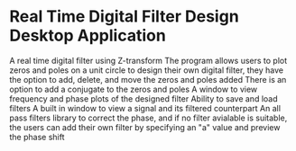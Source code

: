 # Real Time Digital Filter Design Desktop Application


A real time digital filter using Z-transform
    The program allows users to plot zeros and poles on a unit circle to design their own digital filter, they have the option to add, delete, and move the zeros and poles added
    There is an option to add a conjugate to the zeros and poles
    A window to view frequency and phase plots of the designed filter
    Ability to save and load filters
    A built in window to view a signal and its filtered counterpart
    An all pass filters library to correct the phase, and if no filter avialable is suitable, the users can add their own filter by specifying an "a" value and preview the phase shift
